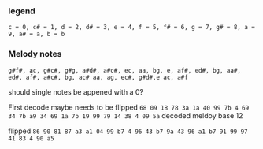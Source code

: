 ### legend
`c = 0, c# = 1, d = 2, d# = 3, e = 4, f = 5, f# = 6, g = 7, g# = 8, a = 9, a# = a, b = b`

### Melody notes
`g#f#, ac, g#c#, g#g, a#d#, a#c#, ec, aa, bg, e, af#, ed#, bg, aa#, ed#, af#, a#c#, bg, ac# aa, ag, ec#, g#d#,e ac, a#f`

should single notes be appened with a 0?

First decode maybe needs to be flipped
`68 09 18 78 3a 1a 40 99 7b 4 69 34 7b a9 34 69 1a 7b 19 99 79 14 38 4 09 5a` decoded meldoy base 12

flipped
`86 90 81 87 a3 a1 04 99 b7 4 96 43 b7 9a 43 96 a1 b7 91 99 97 41 83 4 90 a5` 